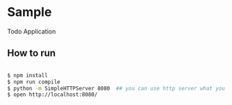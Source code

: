 # Sample

Todo Application

## How to run


```sh

$ npm install
$ npm run compile
$ python -m SimpleHTTPServer 8080  ## you can use http server what you like
$ open http://localhost:8080/

```

